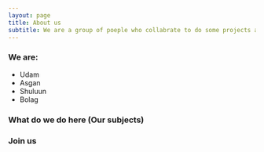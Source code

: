 ```yaml
---
layout: page
title: About us
subtitle: We are a group of poeple who collabrate to do some projects and write useful bolgs
---
```


### We are:

- Udam
- Asgan
- Shuluun
- Bolag

### What do we do here (Our subjects)

### Join us

